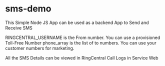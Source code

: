# sms-demo
This Simple Node JS App can be used as a backend App to Send and Receive SMS

RINGCENTRAL_USERNAME is the From number. You can use a provisioned Toll-Free Number
phone_array is the list of to numbers. You can use your customer numbers for marketing.


All the SMS Details can be viewed in RingCentral Call Logs in Service Web
